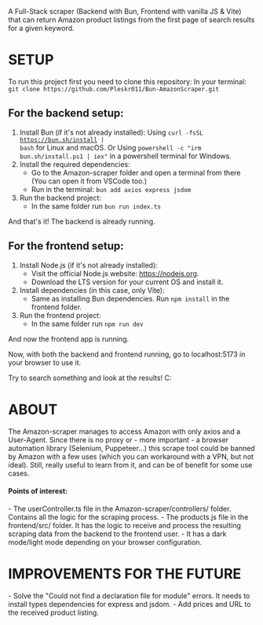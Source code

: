 A Full-Stack scraper (Backend with Bun, Frontend with vanilla JS & Vite) that can return Amazon product listings from the first page of search results for a given keyword.

<h1>SETUP</h1>
To run this project first you need to clone this repository:
    In your terminal: <code>git clone https://github.com/Pleskr011/Bun-AmazonScraper.git</code>

<h2>For the backend setup:</h2>

1. Install Bun (if it's not already installed):
    Using <code>curl -fsSL https://bun.sh/install | bash</code> for Linux and macOS.
    Or
    Using <code>powershell -c "irm bun.sh/install.ps1 | iex"</code> in a powershell terminal for Windows.
2. Install the required dependencies:
    - Go to the Amazon-scraper folder and open a terminal from there (You can open it from VSCode too.)
    - Run in the terminal:  <code>bun add axios express jsdom</code>
3. Run the backend project:
   - In the same folder run <code>bun run index.ts</code>

And that's it! The backend is already running.

<h2>For the frontend setup:</h2>

1. Install Node.js (if it's not already installed):
   - Visit the official Node.js website: https://nodejs.org.
   - Download the LTS version for your current OS and install it.
2. Install dependencies (in this case, only Vite):
    - Same as installing Bun dependencies. Run <code>npm install</code> in the frontend folder.
3. Run the frontend project:
    - In the same folder run <code>npm run dev</code>

And now the frontend app is running. 

Now, with both the backend and frontend running, go to localhost:5173 in your browser to use it.

Try to search something and look at the results! C:

<h1>ABOUT</h1>
The Amazon-scraper manages to access Amazon with only axios and a User-Agent. Since there is no proxy or - more important - a browser automation library (Selenium, Puppeteer...) this scrape tool could be banned by Amazon with a few uses (which you can workaround with a VPN, but not ideal). Still, really useful to learn from it, and can be of benefit for some use cases.

<h4>Points of interest:</h4>
    - The userController.ts file in the Amazon-scraper/controllers/ folder. Contains all the logic for the scraping process.
    - The products.js file in the frontend/src/ folder. It has the logic to receive and process the resulting scraping data from the backend to the frontend user.
    - It has a dark mode/light mode depending on your browser configuration.

<h1>IMPROVEMENTS FOR THE FUTURE</h1>
    - Solve the "Could not find a declaration file for module" errors. It needs to install types dependencies for express and jsdom.
    - Add prices and URL to the received product listing.
